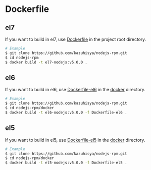 # Dockerfile

## el7

If you want to build in el7, use [Dockerfile](https://github.com/kazuhisya/nodejs-rpm/blob/master/Dockerfile) in the project root directory.


```bash
# Example
$ git clone https://github.com/kazuhisya/nodejs-rpm.git
$ cd nodejs-rpm
$ docker build -t el7-nodejs:v5.0.0 .
```

## el6

If you want to build in el6, use [Dockerfile-el6](https://github.com/kazuhisya/nodejs-rpm/blob/master/docker/Dockerfile-el6) in the [docker](https://github.com/kazuhisya/nodejs-rpm/tree/master/docker) directory.

```bash
# Example
$ git clone https://github.com/kazuhisya/nodejs-rpm.git
$ cd nodejs-rpm/docker
$ docker build -t el6-nodejs:v5.0.0 -f Dockerfile-el6 .
```

## el5

If you want to build in el5, use [Dockerfile-el5](https://github.com/kazuhisya/nodejs-rpm/blob/master/docker/Dockerfile-el5) in the [docker](https://github.com/kazuhisya/nodejs-rpm/tree/master/docker) directory.

```bash
# Example
$ git clone https://github.com/kazuhisya/nodejs-rpm.git
$ cd nodejs-rpm/docker
$ docker build -t el5-nodejs:v5.0.0 -f Dockerfile-el5 .
```
